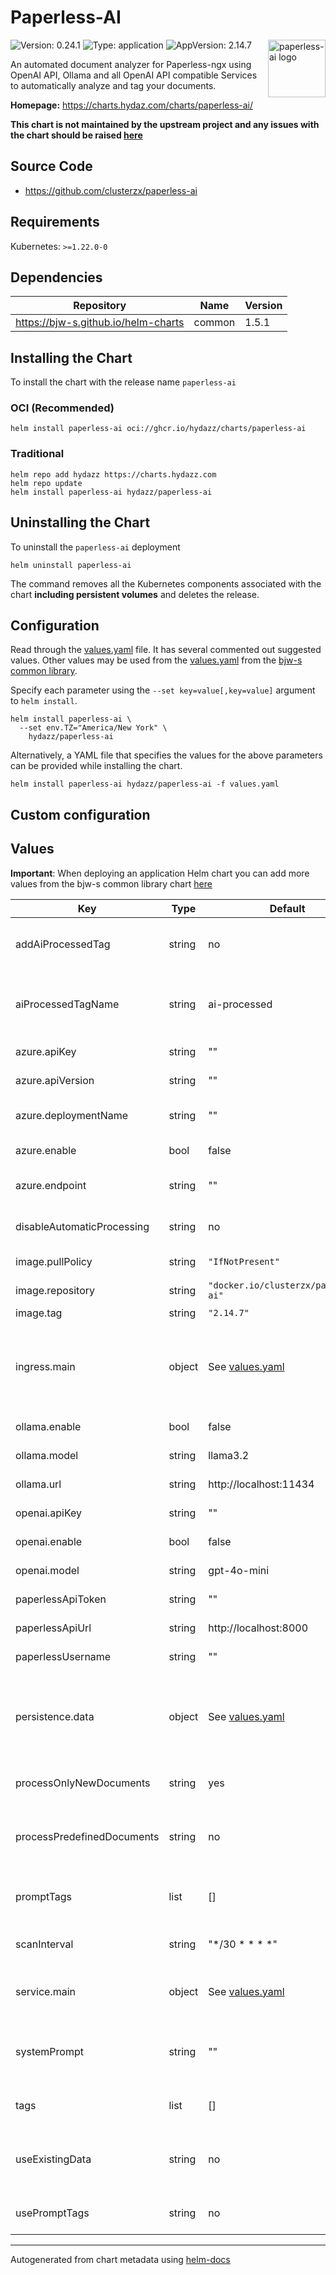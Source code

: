 # Paperless-AI

<img src="https://clusterzx.github.io/paperless-ai/ppai_icon.png" align="right" width="92" alt="paperless-ai logo">

![Version: 0.24.1](https://img.shields.io/badge/Version-0.24.1-informational?style=flat)
![Type: application](https://img.shields.io/badge/Type-application-informational?style=flat)
![AppVersion: 2.14.7](https://img.shields.io/badge/AppVersion-2.14.7-informational?style=flat)

An automated document analyzer for Paperless-ngx using OpenAI API, Ollama and all OpenAI API compatible Services to automatically analyze and tag your documents.

**Homepage:** <https://charts.hydaz.com/charts/paperless-ai/>

**This chart is not maintained by the upstream project and any issues with the chart should be raised
[here](https://github.com/hydazz/charts/issues/new?assignees=hydazz&labels=bug&template=bug_report.yaml&name=paperless-ai&version=0.24.1)**

## Source Code

* <https://github.com/clusterzx/paperless-ai>

## Requirements

Kubernetes: `>=1.22.0-0`

## Dependencies

| Repository | Name | Version |
|------------|------|---------|
| <https://bjw-s.github.io/helm-charts> | common | 1.5.1 |

## Installing the Chart

To install the chart with the release name `paperless-ai`

### OCI (Recommended)

```console
helm install paperless-ai oci://ghcr.io/hydazz/charts/paperless-ai
```

### Traditional

```console
helm repo add hydazz https://charts.hydazz.com
helm repo update
helm install paperless-ai hydazz/paperless-ai
```

## Uninstalling the Chart

To uninstall the `paperless-ai` deployment

```console
helm uninstall paperless-ai
```

The command removes all the Kubernetes components associated with the chart **including persistent volumes** and deletes the release.

## Configuration

Read through the [values.yaml](./values.yaml) file. It has several commented out suggested values.
Other values may be used from the [values.yaml](https://github.com/bjw-s/helm-charts/tree/a081de5/charts/library/common/values.yaml) from the [bjw-s common library](https://github.com/bjw-s/helm-charts/tree/a081de5/charts/library/common).

Specify each parameter using the `--set key=value[,key=value]` argument to `helm install`.

```console
helm install paperless-ai \
  --set env.TZ="America/New York" \
    hydazz/paperless-ai
```

Alternatively, a YAML file that specifies the values for the above parameters can be provided while installing the chart.

```console
helm install paperless-ai hydazz/paperless-ai -f values.yaml
```

## Custom configuration

## Values

**Important**: When deploying an application Helm chart you can add more values from the bjw-s common library chart [here](https://github.com/bjw-s/helm-charts/tree/a081de5/charts/library/common)

| Key | Type | Default | Description |
|-----|------|---------|-------------|
| addAiProcessedTag | string | no | Add a tag to AI-processed documents |
| aiProcessedTagName | string | ai-processed | Tag name to be used for AI-processed documents |
| azure.apiKey | string | "" | Azure API key |
| azure.apiVersion | string | "" | Azure API version |
| azure.deploymentName | string | "" | Azure deployment name |
| azure.enable | bool | false | Enable Azure API |
| azure.endpoint | string | "" | Azure OpenAI endpoint |
| disableAutomaticProcessing | string | no | Disable automatic processing |
| image.pullPolicy | string | `"IfNotPresent"` | Image pull policy |
| image.repository | string | `"docker.io/clusterzx/paperless-ai"` | Image repository |
| image.tag | string | `"2.14.7"` | Image tag |
| ingress.main | object | See [values.yaml](./values.yaml) | Enable and configure ingress settings for the chart under this key. |
| ollama.enable | bool | false | Enable Ollama API |
| ollama.model | string | llama3.2 | Ollama model |
| ollama.url | string | http://localhost:11434 | Ollama API URL |
| openai.apiKey | string | "" | OpenAI API key |
| openai.enable | bool | false | Enable OpenAI API |
| openai.model | string | gpt-4o-mini | OpenAI model |
| paperlessApiToken | string | "" | Paperless API token |
| paperlessApiUrl | string | http://localhost:8000 | Paperless API URL |
| paperlessUsername | string | "" | Paperless username |
| persistence.data | object | See [values.yaml](./values.yaml) | Configure data volume settings for the chart under this key. |
| processOnlyNewDocuments | string | yes | Process only new documents |
| processPredefinedDocuments | string | no | Enable processing of predefined documents |
| promptTags | list | [] | Tags to trigger prompt selection |
| scanInterval | string | "*/30 * * * *" | Scan interval in cron format |
| service.main | object | See [values.yaml](./values.yaml) | Configures service settings for the chart. |
| systemPrompt | string | "" | Custom system prompt for document processing |
| tags | list | [] | Tags for document processing |
| useExistingData | string | no | Use existing data (skip fresh download) |
| usePromptTags | string | no | Enable prompt-based tags |

---
Autogenerated from chart metadata using [helm-docs](https://github.com/norwoodj/helm-docs)
